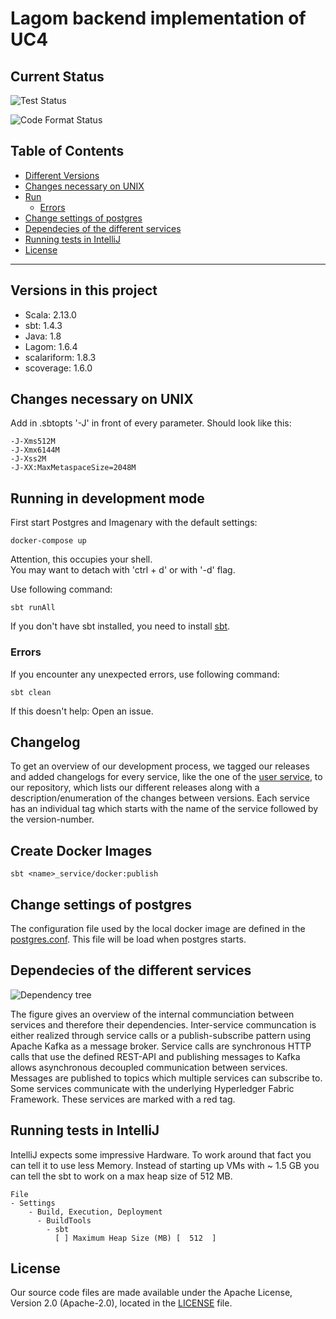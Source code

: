 # Lagom backend implementation of UC4

## Current Status
![Test Status](https://github.com/upb-uc4/lagom-core/workflows/Lagom%20Test%20Pipeline/badge.svg)

![Code Format Status](https://github.com/upb-uc4/lagom-core/workflows/Lagom%20Code%20Format%20Check%20Pipeline/badge.svg)

## Table of Contents

  * [Different Versions](###-Different-Versions)
  * [Changes necessary on UNIX](###-Changes-necessary-on-UNIX)
  * [Run](##_Run)
    * [Errors](###-Errors)
  * [Change settings of postgres](##-Change-settings-of-postgres)
  * [Dependecies of the different services](##-Dependecies-of-the-different-services)
  * [Running tests in IntelliJ](##-Running-tests-in-IntelliJ)
  * [License](##_License)

---

## Versions in this project
* Scala: 2.13.0  
* sbt: 1.4.3
* Java: 1.8
* Lagom: 1.6.4
* scalariform: 1.8.3
* scoverage: 1.6.0

## Changes necessary on UNIX
Add in .sbtopts '-J' in front of every parameter.
Should look like this:
```
-J-Xms512M
-J-Xmx6144M
-J-Xss2M
-J-XX:MaxMetaspaceSize=2048M
```

## Running in development mode
First start Postgres and Imagenary with the default settings:
```shell script
docker-compose up
```
Attention, this occupies your shell.  
You may want to detach with 'ctrl + d' or with '-d' flag. 

Use following command:
```shell script
sbt runAll
````
If you don\'t have sbt installed, you need to install [sbt](https://www.scala-sbt.org/).

### Errors
If you encounter any unexpected errors, use following command:
````shell script
sbt clean
````

If this doesn\'t help: Open an issue.

## Changelog

To get an overview of our development process, we tagged our releases and added changelogs for every service, like the one of the [user service](product_code/user_service/CHANGELOG.md), to our repository, which lists our different releases along with a description/enumeration of the changes between versions.
Each service has an individual tag which starts with the name of the service followed by the version-number.

## Create Docker Images
````sbtshell
sbt <name>_service/docker:publish
````

## Change settings of postgres
The configuration file used by the local docker image
are defined in the [postgres.conf](product_code/docker/postgres.conf).
This file will be load when postgres starts.

## Dependecies of the different services
![Dependency tree](documentation/dependency_tree.jpg)

The figure gives an overview of the internal communciation between services and therefore their dependencies. Inter-service communcation is either realized through service calls or a publish-subscribe pattern using Apache Kafka as a message broker. Service calls are synchronous HTTP calls that use the defined REST-API and publishing messages to Kafka allows asynchronous decoupled communication between services. Messages are published to topics which multiple services can subscribe to. Some services communicate with the underlying Hyperledger Fabric Framework. These services are marked with a red tag.

## Running tests in IntelliJ
IntelliJ expects some impressive Hardware.
To work around that fact you can tell it to use less Memory.
Instead of starting up VMs with ~ 1.5 GB you can tell the sbt to work on a max heap size of 512 MB.
````shell script
File
- Settings
    - Build, Execution, Deployment
      - BuildTools
        - sbt
          [ ] Maximum Heap Size (MB) [  512  ]
````

## License

Our source code files are made available under the Apache License, Version 2.0 (Apache-2.0), located in the [LICENSE](LICENSE) file.

